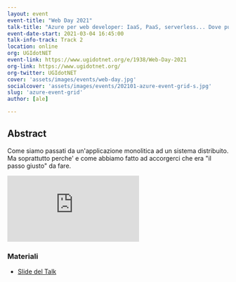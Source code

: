 ```yaml
---
layout: event
event-title: "Web Day 2021"
talk-title: "Azure per web developer: IaaS, PaaS, serverless... Dove pubblico la mia applicazione?"
event-date-start: 2021-03-04 16:45:00
talk-info-track: Track 2
location: online
org: UGIdotNET
event-link: https://www.ugidotnet.org/e/1938/Web-Day-2021
org-link: https://www.ugidotnet.org/
org-twitter: UGIdotNET
cover: 'assets/images/events/web-day.jpg'
socialcover: 'assets/images/events/202101-azure-event-grid-s.jpg'
slug: 'azure-event-grid'
author: [ale]

---
```

## Abstract
Come siamo passati da un'applicazione monolitica ad un sistema distribuito. Ma soprattutto perche' e come abbiamo fatto ad accorgerci che era "il passo giusto" da fare.

<div class="video">

<div class="responsive-iframe-container-16">
<iframe class="responsive-iframe" src="https://www.youtube.com/embed/ITe-xWHIS-U" frameborder="0" allow="accelerometer; autoplay; clipboard-write; encrypted-media; gyroscope; picture-in-picture" allowfullscreen></iframe>
</div>
</div>

<div class="slide">
<h3>Materiali</h3>
<ul>
    <li><a href="https://www.slideshare.net/melkio/a-quick-introduction-to-aks" target="_blank">Slide del Talk </a></li>
</ul>
</div>

